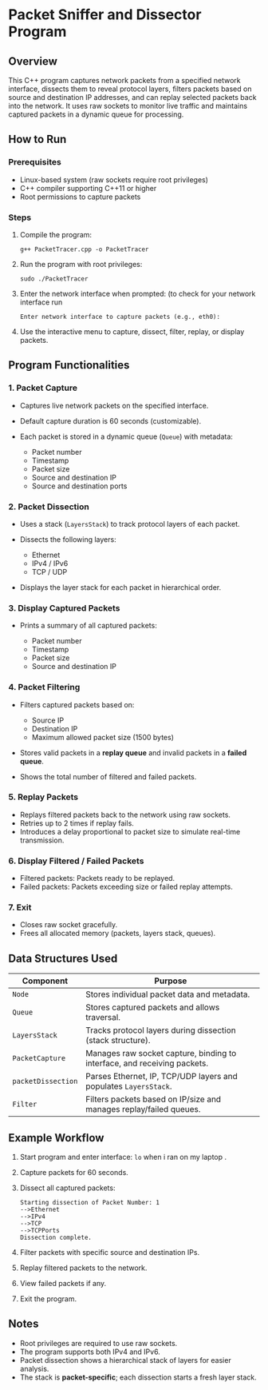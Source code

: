 # Packet Sniffer and Dissector Program

## Overview

This C++ program captures network packets from a specified network interface, dissects them to reveal protocol layers, filters packets based on source and destination IP addresses, and can replay selected packets back into the network. It uses raw sockets to monitor live traffic and maintains captured packets in a dynamic queue for processing.

## How to Run

### Prerequisites

* Linux-based system (raw sockets require root privileges)
* C++ compiler supporting C++11 or higher
* Root permissions to capture packets

### Steps

1. Compile the program:

   ```
   g++ PacketTracer.cpp -o PacketTracer
   ```
2. Run the program with root privileges:

   ```
   sudo ./PacketTracer
   ```
3. Enter the network interface when prompted:
(to check for your network interface run 

   ```
   Enter network interface to capture packets (e.g., eth0): 
   ```
4. Use the interactive menu to capture, dissect, filter, replay, or display packets.

## Program Functionalities

### 1. Packet Capture

* Captures live network packets on the specified interface.
* Default capture duration is 60 seconds (customizable).
* Each packet is stored in a dynamic queue (`Queue`) with metadata:

  * Packet number
  * Timestamp
  * Packet size
  * Source and destination IP
  * Source and destination ports

### 2. Packet Dissection

* Uses a stack (`LayersStack`) to track protocol layers of each packet.
* Dissects the following layers:

  * Ethernet
  * IPv4 / IPv6
  * TCP / UDP
  
* Displays the layer stack for each packet in hierarchical order.

### 3. Display Captured Packets

* Prints a summary of all captured packets:

  * Packet number
  * Timestamp
  * Packet size
  * Source and destination IP

### 4. Packet Filtering

* Filters captured packets based on:

  * Source IP
  * Destination IP
  * Maximum allowed packet size (1500 bytes)
* Stores valid packets in a **replay queue** and invalid packets in a **failed queue**.
* Shows the total number of filtered and failed packets.

### 5. Replay Packets

* Replays filtered packets back to the network using raw sockets.
* Retries up to 2 times if replay fails.
* Introduces a delay proportional to packet size to simulate real-time transmission.

### 6. Display Filtered / Failed Packets

* Filtered packets: Packets ready to be replayed.
* Failed packets: Packets exceeding size or failed replay attempts.

### 7. Exit

* Closes raw socket gracefully.
* Frees all allocated memory (packets, layers stack, queues).

## Data Structures Used

| Component          | Purpose                                                                  |
| ------------------ | ------------------------------------------------------------------------ |
| `Node`             | Stores individual packet data and metadata.                              |
| `Queue`            | Stores captured packets and allows traversal.                            |
| `LayersStack`      | Tracks protocol layers during dissection (stack structure).              |
| `PacketCapture`    | Manages raw socket capture, binding to interface, and receiving packets. |
| `packetDissection` | Parses Ethernet, IP, TCP/UDP layers and populates `LayersStack`.         |
| `Filter`           | Filters packets based on IP/size and manages replay/failed queues.       |

## Example Workflow

1. Start program and enter interface: `lo` when i ran on my laptop .
2. Capture packets for 60 seconds.
3. Dissect all captured packets:

   ```
   Starting dissection of Packet Number: 1
   -->Ethernet
   -->IPv4
   -->TCP
   -->TCPPorts
   Dissection complete.
   ```
4. Filter packets with specific source and destination IPs.
5. Replay filtered packets to the network.
6. View failed packets if any.
7. Exit the program.

## Notes

* Root privileges are required to use raw sockets.
* The program supports both IPv4 and IPv6.
* Packet dissection shows a hierarchical stack of layers for easier analysis.
* The stack is **packet-specific**; each dissection starts a fresh layer stack.

